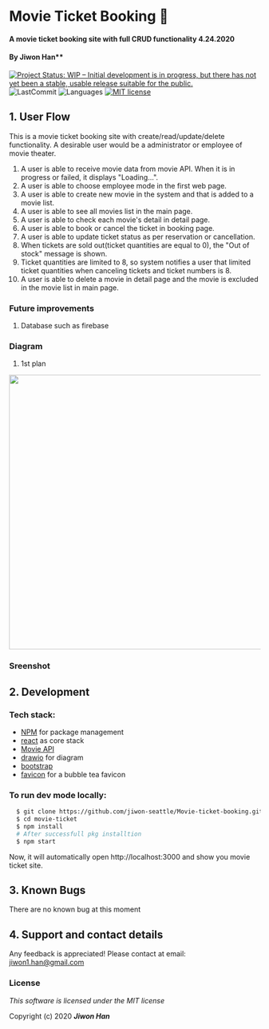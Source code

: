 <!-- npm install axios    
npm install react-router-dom
npm install bootstrap -->

# Movie Ticket Booking :movie_camera:

#### A movie ticket booking site with full CRUD functionality 4.24.2020

#### By Jiwon Han**

[![Project Status: WIP – Initial development is in progress, but there has not yet been a stable, usable release suitable for the public.](https://www.repostatus.org/badges/latest/wip.svg)](https://www.repostatus.org/#wip)
![LastCommit](https://img.shields.io/github/last-commit/jiwon-seattle/Movie-ticket-booking)
![Languages](https://img.shields.io/github/languages/top/jiwon-seattle/Movie-ticket-booking)
[![MIT license](https://img.shields.io/badge/License-MIT-orange.svg)](https://lbesson.mit-license.org/)


## 1. User Flow

This is a movie ticket booking site with create/read/update/delete functionality. A desirable user would be a administrator or employee of movie theater.

1. A user is able to receive movie data from movie API. When it is in progress or failed, it displays "Loading...". 
2. A user is able to choose employee mode in the first web page.
3. A user is able to create new movie in the system and that is added to a movie list.
4. A user is able to see all movies list in the main page.
5. A user is able to check each movie's detail in detail page.
6. A user is able to book or cancel the ticket in booking page.
7. A user is able to update ticket status as per reservation or cancellation.
8. When tickets are sold out(ticket quantities are equal to 0), the "Out of stock" message is shown.
9. Ticket quantities are limited to 8, so system notifies a user that limited ticket quantities when canceling tickets and ticket numbers is 8.
10. A user is able to delete a movie in detail page and the movie is excluded in the movie list in main page.

### Future improvements

1. Database such as firebase

### Diagram

1. 1st plan
<img src="src/img/diagram.png" width="550px" />

<!-- App has NavBar and BubbleTeaControl and Footer components comprehensively. BubbleTea control is a global component for BubbleTeaList, NewBubbleTeaForm and BubbleTeaDetail components. Those children components could connect via their parent control.  -->

### Sreenshot

<!-- <img src="src/img/bubbleTeaSite.gif" width="550px" /> -->

## 2. Development
### Tech stack:
+ [NPM](https://www.npmjs.com/) for package management
+ [react](https://reactjs.org/) as core stack
+ [Movie API](https://yts.mx/api)
+ [drawio](https://app.diagrams.net/) for diagram
+ [bootstrap](https://getbootstrap.com/)
+ [favicon](https://www.favicon-generator.org/) for a bubble tea favicon

### To run dev mode locally:
```bash
  $ git clone https://github.com/jiwon-seattle/Movie-ticket-booking.git
  $ cd movie-ticket
  $ npm install  
  # After successfull pkg installtion
  $ npm start
```
Now, it will automatically open http://localhost:3000 and show you movie ticket site.

## 3. Known Bugs

There are no known bug at this moment

## 4. Support and contact details

Any feedback is appreciated! Please contact at email: jiwon1.han@gmail.com

### License

*This software is licensed under the MIT license*

Copyright (c) 2020 **_Jiwon Han_**
